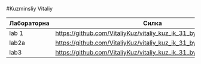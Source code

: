 #Kuzminsliy Vitaliy

Лабораторна | Силка 
------------|-------------------------------------------------------------------
  lab 1    | https://github.com/VitaliyKuz/vitaliy_kuz_ik_31_bygil                
   lab2a    | https://github.com/VitaliyKuz/vitaliy_kuz_ik_31_bygil/tree/main/lab2a
    lab3     | https://github.com/VitaliyKuz/vitaliy_kuz_ik_31_bygil/tree/main/lab2